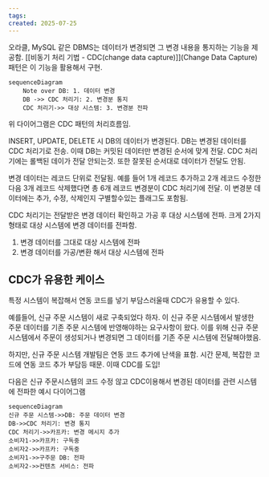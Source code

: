```yaml
---
tags: 
created: 2025-07-25
---
```

오라클, MySQL 같은 DBMS는 데이터가  변경되면 그 변경 내용을 통지하는 기능을 제공함. [[비동기 처리 기법 - CDC(change data capture)]](Change Data Capture) 패턴은 이 기능을 활용해서 구현.
```mermaid
sequenceDiagram
	Note over DB: 1. 데이터 변경
	DB ->> CDC 처리기: 2. 변경분 통지
	CDC 처리기->> 대상 시스템: 3. 변경분 전파
```

위 다이어그램은 CDC 패턴의 처리흐름임.

INSERT, UPDATE, DELETE 시 DB의 데이터가 변경된다. DB는 변경된 데이터를 CDC 처리기로 전송. 이때 DB는 커밋된 데이터만 변경된 순서에 맞게 전달. CDC 처리기에는 롤백된 데이가 전달 안되는것. 또한 잘못된 순서대로 데이터가 전달도 안됨.

변경 데이터는 레코드 단위로 전달됨. 예를 들어 1개 레코드 추가하고 2개 레코드 수정한 다음 3개 레코드 삭제했다면 총 6개 레코드 변경분이 CDC 처리기에 전달. 이 변경분 데이터에는 추가, 수정, 삭제인지 구별할수있는 플래그도 포함됨.

CDC 처리기는 전달받은 변경 데이터 확인하고 가공 후 대상 시스템에 전파. 크게 2가지 형태로 대상 시스템에 변경 데이터를 전파함.
1. 변경 데이터를 그대로 대상 시스템에 전파
2. 변경 데이터를 가공/변환 해서 대상 시스템에 전파

## CDC가 유용한 케이스

특정 시스템이 복잡해서 연동 코드를 넣기 부담스러울때 CDC가 유용할 수 있다.

예를들어, 신규 주문 시스템이 새로 구축되었다 하자. 이 신규 주문 시스템에서 발생한 주문 데이터를 기존 주문 시스템에 반영해야하는 요구사항이 왔다. 이를 위해 신규 주문 시스템에서 주문이 생성되거나 변경되면 그 데이터를 기존 주문 시스템에 전달해야했음.

하지만, 신규 주문 시스템 개발팀은 연동 코드 추가에 난색을 표함. 시간 문제, 복잡한 코드에 연동 코드 추가 부담등 때문. 이때 CDC를 도입!

다음은 신규 주문시스템의 코드 수정 않고 CDC이용해서 변경된 데이터를 관련 시스템에 전파한 예시 다이어그램
```mermaid
sequenceDiagram
신규 주문 시스템->>DB: 주문 데이터 변경
DB->>CDC 처리기: 변경 통지
CDC 처리기->>카프카: 변경 메시지 추가
소비자1->>카프카: 구독중
소비자2->>카프카: 구독중
소비자1->>구주문 DB: 전파
소비자2->>컨텐츠 서비스: 전파
```
